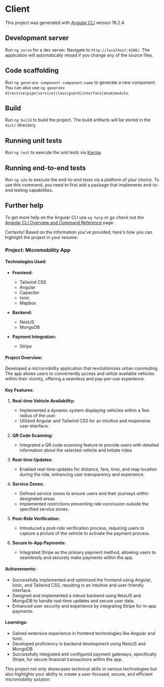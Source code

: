 # Client

This project was generated with [Angular CLI](https://github.com/angular/angular-cli) version 16.2.4.

## Development server

Run `ng serve` for a dev server. Navigate to `http://localhost:4200/`. The application will automatically reload if you change any of the source files.

## Code scaffolding

Run `ng generate component component-name` to generate a new component. You can also use `ng generate directive|pipe|service|class|guard|interface|enum|module`.

## Build

Run `ng build` to build the project. The build artifacts will be stored in the `dist/` directory.

## Running unit tests

Run `ng test` to execute the unit tests via [Karma](https://karma-runner.github.io).

## Running end-to-end tests

Run `ng e2e` to execute the end-to-end tests via a platform of your choice. To use this command, you need to first add a package that implements end-to-end testing capabilities.

## Further help

To get more help on the Angular CLI use `ng help` or go check out the [Angular CLI Overview and Command Reference](https://angular.io/cli) page.


Certainly! Based on the information you've provided, here's how you can highlight the project in your resume:

### Project: Micromobility App
#### Technologies Used:
- **Frontend:**
  - Tailwind CSS
  - Angular
  - Capacitor
  - Ionic
  - Mapbox
  
- **Backend:**
  - NestJS
  - MongoDB
  
- **Payment Integration:**
  - Stripe

#### Project Overview:
Developed a micromobility application that revolutionizes urban commuting. The app allows users to conveniently access and utilize available vehicles within their vicinity, offering a seamless and pay-per-use experience.

#### Key Features:

1. **Real-time Vehicle Availability:**
   - Implemented a dynamic system displaying vehicles within a 1km radius of the user.
   - Utilized Angular and Tailwind CSS for an intuitive and responsive user interface.

2. **QR Code Scanning:**
   - Integrated a QR code scanning feature to provide users with detailed information about the selected vehicle and initiate rides.

3. **Real-time Updates:**
   - Enabled real-time updates for distance, fare, time, and map location during the ride, enhancing user transparency and experience.

4. **Service Zones:**
   - Defined service zones to ensure users end their journeys within designated areas.
   - Implemented restrictions preventing ride conclusion outside the specified service zones.

5. **Post-Ride Verification:**
   - Introduced a post-ride verification process, requiring users to capture a picture of the vehicle to activate the payment process.

6. **Secure In-App Payments:**
   - Integrated Stripe as the primary payment method, allowing users to seamlessly and securely make payments within the app.

#### Achievements:
- Successfully implemented and optimized the frontend using Angular, Ionic, and Tailwind CSS, resulting in an intuitive and user-friendly interface.
- Designed and implemented a robust backend using NestJS and MongoDB to handle real-time updates and secure user data.
- Enhanced user security and experience by integrating Stripe for in-app payments.

#### Learnings:
- Gained extensive experience in frontend technologies like Angular and Ionic.
- Developed proficiency in backend development using NestJS and MongoDB.
- Successfully integrated and configured payment gateways, specifically Stripe, for secure financial transactions within the app.

This project not only showcases technical skills in various technologies but also highlights your ability to create a user-focused, secure, and efficient micromobility solution.
